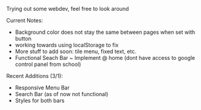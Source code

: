 Trying out some webdev, feel free to look around

Current Notes:
* Background color does not stay the same between pages when set with button
* working towards using localStorage to fix
* More stuff to add soon: tile menu, fixed text, etc.
* Functional Seach Bar ~ Implement @ home (dont have access to google control panel from school)

Recent Additions (3/1):
* Responsive Menu Bar
* Search Bar (as of now not functional)
* Styles for both bars


